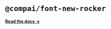 # `@compai/font-new-rocker`

[**Read the docs &rarr;**](https://components.ai/docs/typefaces/new-rocker)
